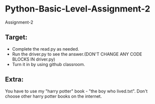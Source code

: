# Python-Basic-Level-Assignment-2
Assignment-2

## Target:
* Complete the read.py as needed.
* Run the driver.py to see the answer.(DON'T CHANGE ANY CODE BLOCKS IN driver.py)
* Turn it in by using github classroom.

## Extra: 
You have to use my "harry potter" book - "the boy who lived.txt".
Don't choose other harry potter books on the internet.
